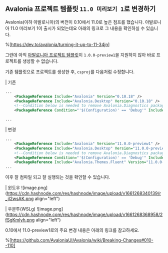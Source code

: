 ## Avalonia 프로젝트 템플릿 `11.0 미리보기 1`로 변경하기

Avalonia(이하 아발로니아)의 버전이 0.10에서 11.0로 높은 점프를 했습니다. 아발로니아 11.0 미리보기 1이 출시가 되었는데요 아래의 링크로 그 내용을 확인하실 수 있습니다.

%[https://dev.to/avalonia/turning-it-up-to-11-34jn]

그런데 아직 [아발로니아 프로젝트 템플릿](https://github.com/AvaloniaUI/avalonia-dotnet-templates)이 `1.0.0-preview1`을 지원하지 않아 바로 프로젝트를 생성할 수 없습니다.

기존 템플릿으로 프로젝트를 생성한 후, `csproj`를 다음처럼 수정합니다.

| 기존
```xml
...
    <PackageReference Include="Avalonia" Version="0.10.18" />
    <PackageReference Include="Avalonia.Desktop" Version="0.10.18" />
    <!--Condition below is needed to remove Avalonia.Diagnostics package from build output in Release configuration.-->
    <PackageReference Condition="'$(Configuration)' == 'Debug'" Include="Avalonia.Diagnostics" Version="0.10.18" />

...
```

| 변경
```xml
...
    <PackageReference Include="Avalonia" Version="11.0.0-preview1" />
    <PackageReference Include="Avalonia.Desktop" Version="11.0.0-preview1" />
    <!--Condition below is needed to remove Avalonia.Diagnostics package from build output in Release configuration.-->
    <PackageReference Condition="'$(Configuration)' == 'Debug'" Include="Avalonia.Diagnostics" Version="11.0.0-preview1" />
    <PackageReference Include="Avalonia.Themes.Fluent" Version="11.0.0-preview1" />
...
```

이후 잘 컴파일 되고 잘 실행되는 것을 확인할 수 있습니다.

| 윈도우
![image.png](https://cdn.hashnode.com/res/hashnode/image/upload/v1661268340139/r_jI2wsAK.png align="left")

| 우분투(WSLg)
![image.png](https://cdn.hashnode.com/res/hashnode/image/upload/v1661268368958/2fSgKmIyh.png align="left")

0.10에서 11.0-preview1로의 주요 변경 내용은 아래의 링크를 참고하세요.

%[https://github.com/AvaloniaUI/Avalonia/wiki/Breaking-Changes#010--110]

